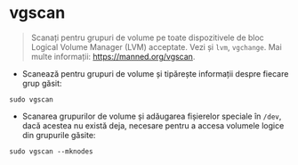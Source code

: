 # vgscan

> Scanați pentru grupuri de volume pe toate dispozitivele de bloc Logical Volume Manager (LVM) acceptate.
> Vezi și `lvm`, `vgchange`.
> Mai multe informații: <https://manned.org/vgscan>.

- Scanează pentru grupuri de volume și tipărește informații despre fiecare grup găsit:

`sudo vgscan`

- Scanarea grupurilor de volume și adăugarea fișierelor speciale în `/dev`, dacă acestea nu există deja, necesare pentru a accesa volumele logice din grupurile găsite:

`sudo vgscan --mknodes`
